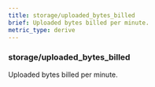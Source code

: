 ```yaml
---
title: storage/uploaded_bytes_billed
brief: Uploaded bytes billed per minute.
metric_type: derive
---
```

### storage/uploaded_bytes_billed

Uploaded bytes billed per minute.